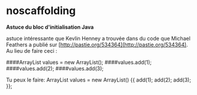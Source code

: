 # noscaffolding

**Astuce du bloc d'initialisation Java**

astuce intéressante que Kevlin Henney a trouvée dans du code que Michael Feathers a publié sur [http://pastie.org/534364](http://pastie.org/534364). Au lieu de faire ceci :

####ArrayList<Integer> values = new ArrayList<Integer>();
####values.add(1);
####values.add(2);
####values.add(3);

Tu peux le faire:
ArrayList<Integer> values = new ArrayList<Integer>() {{
    add(1);
    add(2);
    add(3);
}};

